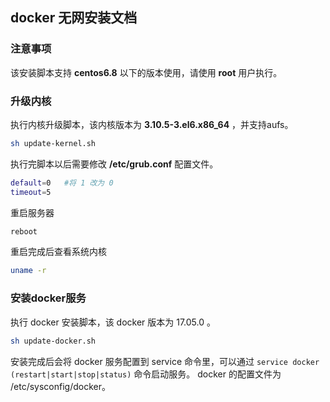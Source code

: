 ## docker 无网安装文档
### 注意事项
该安装脚本支持 **centos6.8** 以下的版本使用，请使用 **root** 用户执行。

### 升级内核
执行内核升级脚本，该内核版本为 **3.10.5-3.el6.x86_64** ，并支持aufs。
```bash
sh update-kernel.sh
```

执行完脚本以后需要修改 **/etc/grub.conf** 配置文件。
```bash
default=0   #将 1 改为 0
timeout=5
```

重启服务器
```bash
reboot
```

重启完成后查看系统内核
```bash
uname -r
```

### 安装docker服务
执行 docker 安装脚本，该 docker 版本为 17.05.0 。
```bash
sh update-docker.sh
```

安装完成后会将 docker 服务配置到 service 命令里，可以通过 `service docker (restart|start|stop|status)` 命令启动服务。 
docker 的配置文件为 /etc/sysconfig/docker。

